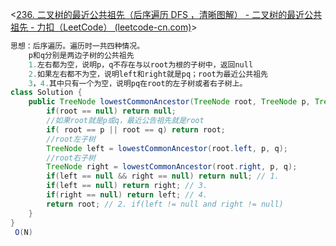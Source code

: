 <[236. 二叉树的最近公共祖先（后序遍历 DFS ，清晰图解） - 二叉树的最近公共祖先 - 力扣（LeetCode） (leetcode-cn.com)](https://leetcode-cn.com/problems/lowest-common-ancestor-of-a-binary-tree/solution/236-er-cha-shu-de-zui-jin-gong-gong-zu-xian-hou-xu/)>

```java
思想：后序遍历。遍历时一共四种情况。
    p和q分别是两边子树的公共祖先
    1.左右都为空，说明p，q不存在与以root为根的子树中，返回null
    2.如果左右都不为空，说明left和right就是pq；root为最近公共祖先
    3，4.其中只有一个为空，说明pq在root的左子树或者右子树上。
class Solution {
    public TreeNode lowestCommonAncestor(TreeNode root, TreeNode p, TreeNode q) {
        if(root == null) return null;
        //如果root就是p或q，最近公告祖先就是root
        if( root == p || root == q) return root;
        //root左子树
        TreeNode left = lowestCommonAncestor(root.left, p, q);
        //root右子树
        TreeNode right = lowestCommonAncestor(root.right, p, q);
        if(left == null && right == null) return null; // 1.
        if(left == null) return right; // 3.
        if(right == null) return left; // 4.
        return root; // 2. if(left != null and right != null)
    }
}
 O(N)
```

